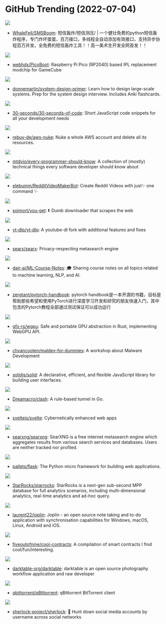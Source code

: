 # GitHub Trending (2022-07-04)

![](https://img.shields.io/badge/Python-New%20620-green?style=flat-square&logo=appveyor)
- [WhaleFell/SMSBoom](https://github.com/WhaleFell/SMSBoom): 短信轰炸/短信测压/ | 一个健壮免费的python短信轰炸程序，专门炸坏蛋蛋，百万接口，多线程全自动添加有效接口，支持异步协程百万并发，全免费的短信轰炸工具！！高一美术生开发全网首发！！

![](https://img.shields.io/badge/Python-New%2083-green?style=flat-square&logo=appveyor)
- [webhdx/PicoBoot](https://github.com/webhdx/PicoBoot): Raspberry Pi Pico (RP2040) based IPL replacement modchip for GameCube

![](https://img.shields.io/badge/Python-New%20260-green?style=flat-square&logo=appveyor)
- [donnemartin/system-design-primer](https://github.com/donnemartin/system-design-primer): Learn how to design large-scale systems. Prep for the system design interview. Includes Anki flashcards.

![](https://img.shields.io/badge/JavaScript-New%20233-green?style=flat-square&logo=appveyor)
- [30-seconds/30-seconds-of-code](https://github.com/30-seconds/30-seconds-of-code): Short JavaScript code snippets for all your development needs

![](https://img.shields.io/badge/Go-New%20114-green?style=flat-square&logo=appveyor)
- [rebuy-de/aws-nuke](https://github.com/rebuy-de/aws-nuke): Nuke a whole AWS account and delete all its resources.

![](https://img.shields.io/badge/none-New%20322-green?style=flat-square&logo=appveyor)
- [mtdvio/every-programmer-should-know](https://github.com/mtdvio/every-programmer-should-know): A collection of (mostly) technical things every software developer should know about

![](https://img.shields.io/badge/Python-New%2036-green?style=flat-square&logo=appveyor)
- [elebumm/RedditVideoMakerBot](https://github.com/elebumm/RedditVideoMakerBot): Create Reddit Videos with just✨ one command ✨

![](https://img.shields.io/badge/Python-New%2055-green?style=flat-square&logo=appveyor)
- [soimort/you-get](https://github.com/soimort/you-get): ⏬ Dumb downloader that scrapes the web

![](https://img.shields.io/badge/Python-New%2086-green?style=flat-square&logo=appveyor)
- [yt-dlp/yt-dlp](https://github.com/yt-dlp/yt-dlp): A youtube-dl fork with additional features and fixes

![](https://img.shields.io/badge/Python-New%2040-green?style=flat-square&logo=appveyor)
- [searx/searx](https://github.com/searx/searx): Privacy-respecting metasearch engine

![](https://img.shields.io/badge/none-New%20103-green?style=flat-square&logo=appveyor)
- [dair-ai/ML-Course-Notes](https://github.com/dair-ai/ML-Course-Notes): 🎓 Sharing course notes on all topics related to machine learning, NLP, and AI.

![](https://img.shields.io/badge/Jupyter%20Notebook-New%2025-green?style=flat-square&logo=appveyor)
- [zergtant/pytorch-handbook](https://github.com/zergtant/pytorch-handbook): pytorch handbook是一本开源的书籍，目标是帮助那些希望和使用PyTorch进行深度学习开发和研究的朋友快速入门，其中包含的Pytorch教程全部通过测试保证可以成功运行

![](https://img.shields.io/badge/Rust-New%2039-green?style=flat-square&logo=appveyor)
- [gfx-rs/wgpu](https://github.com/gfx-rs/wgpu): Safe and portable GPU abstraction in Rust, implementing WebGPU API.

![](https://img.shields.io/badge/C%23-New%2098-green?style=flat-square&logo=appveyor)
- [chvancooten/maldev-for-dummies](https://github.com/chvancooten/maldev-for-dummies): A workshop about Malware Development

![](https://img.shields.io/badge/TypeScript-New%2071-green?style=flat-square&logo=appveyor)
- [solidjs/solid](https://github.com/solidjs/solid): A declarative, efficient, and flexible JavaScript library for building user interfaces.

![](https://img.shields.io/badge/Go-New%2058-green?style=flat-square&logo=appveyor)
- [Dreamacro/clash](https://github.com/Dreamacro/clash): A rule-based tunnel in Go.

![](https://img.shields.io/badge/TypeScript-New%20170-green?style=flat-square&logo=appveyor)
- [sveltejs/svelte](https://github.com/sveltejs/svelte): Cybernetically enhanced web apps

![](https://img.shields.io/badge/Python-New%20262-green?style=flat-square&logo=appveyor)
- [searxng/searxng](https://github.com/searxng/searxng): SearXNG is a free internet metasearch engine which aggregates results from various search services and databases. Users are neither tracked nor profiled.

![](https://img.shields.io/badge/Python-New%2070-green?style=flat-square&logo=appveyor)
- [pallets/flask](https://github.com/pallets/flask): The Python micro framework for building web applications.

![](https://img.shields.io/badge/C%2B%2B-New%2018-green?style=flat-square&logo=appveyor)
- [StarRocks/starrocks](https://github.com/StarRocks/starrocks): StarRocks is a next-gen sub-second MPP database for full analytics scenarios, including multi-dimensional analytics, real-time analytics and ad-hoc query.

![](https://img.shields.io/badge/TypeScript-New%2043-green?style=flat-square&logo=appveyor)
- [laurent22/joplin](https://github.com/laurent22/joplin): Joplin - an open source note taking and to-do application with synchronisation capabilities for Windows, macOS, Linux, Android and iOS.

![](https://img.shields.io/badge/none-New%20100-green?style=flat-square&logo=appveyor)
- [fiveoutofnine/cool-contracts](https://github.com/fiveoutofnine/cool-contracts): A compilation of smart contracts I find cool/fun/interesting.

![](https://img.shields.io/badge/C-New%2057-green?style=flat-square&logo=appveyor)
- [darktable-org/darktable](https://github.com/darktable-org/darktable): darktable is an open source photography workflow application and raw developer

![](https://img.shields.io/badge/C%2B%2B-New%2023-green?style=flat-square&logo=appveyor)
- [qbittorrent/qBittorrent](https://github.com/qbittorrent/qBittorrent): qBittorrent BitTorrent client

![](https://img.shields.io/badge/Python-New%2072-green?style=flat-square&logo=appveyor)
- [sherlock-project/sherlock](https://github.com/sherlock-project/sherlock): 🔎 Hunt down social media accounts by username across social networks

